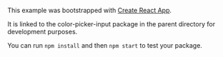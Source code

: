 This example was bootstrapped with [Create React App](https://github.com/facebook/create-react-app).

It is linked to the color-picker-input package in the parent directory for development purposes.

You can run `npm install` and then `npm start` to test your package.
